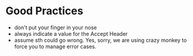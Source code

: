 # Good Practices

- don't put your finger in your nose
- always indicate a value for the Accept Header
- assume sth could go wrong. Yes, sorry, we are using crazy monkey to force you to manage error cases.
